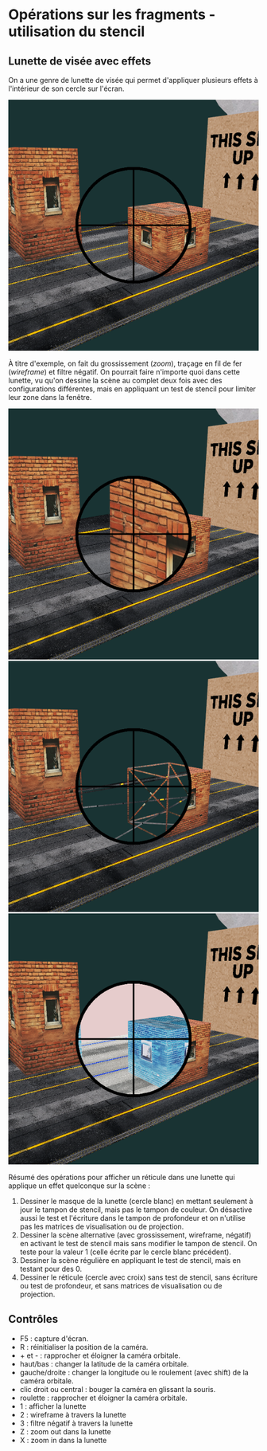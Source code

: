# Opérations sur les fragments - utilisation du stencil

## Lunette de visée avec effets

On a une genre de lunette de visée qui permet d'appliquer plusieurs effets à l'intérieur de son cercle sur l'écran.

<img src="doc/scope.png"/>

À titre d'exemple, on fait du grossissement (*zoom*), traçage en fil de fer (*wireframe*) et filtre négatif. On pourrait faire n'importe quoi dans cette lunette, vu qu'on dessine la scène au complet deux fois avec des configurations différentes, mais en appliquant un test de stencil pour limiter leur zone dans la fenêtre.

<img src="doc/scope_zoom.png"/>
<img src="doc/scope_wire.png"/>
<img src="doc/scope_negative.png"/>

Résumé des opérations pour afficher un réticule dans une lunette qui applique un effet quelconque sur la scène :
1. Dessiner le masque de la lunette (cercle blanc) en mettant seulement à jour le tampon de stencil, mais pas le tampon de couleur. On désactive aussi le test et l'écriture dans le tampon de profondeur et on n'utilise pas les matrices de visualisation ou de projection.
1. Dessiner la scène alternative (avec grossissement, wireframe, négatif) en activant le test de stencil mais sans modifier le tampon de stencil. On teste pour la valeur 1 (celle écrite par le cercle blanc précédent).
1. Dessiner la scène régulière en appliquant le test de stencil, mais en testant pour des 0.
1. Dessiner le réticule (cercle avec croix) sans test de stencil, sans écriture ou test de profondeur, et sans matrices de visualisation ou de projection.


## Contrôles

* F5 : capture d'écran.
* R : réinitialiser la position de la caméra.
* \+ et - :  rapprocher et éloigner la caméra orbitale.
* haut/bas : changer la latitude de la caméra orbitale.
* gauche/droite : changer la longitude ou le roulement (avec shift) de la caméra orbitale.
* clic droit ou central : bouger la caméra en glissant la souris.
* roulette : rapprocher et éloigner la caméra orbitale.
* 1 : afficher la lunette
* 2 : wireframe à travers la lunette
* 3 : filtre négatif à travers la lunette
* Z : zoom out dans la lunette
* X : zoom in dans la lunette
